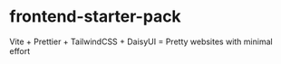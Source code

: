 # frontend-starter-pack
Vite + Prettier + TailwindCSS + DaisyUI = Pretty websites with minimal effort
